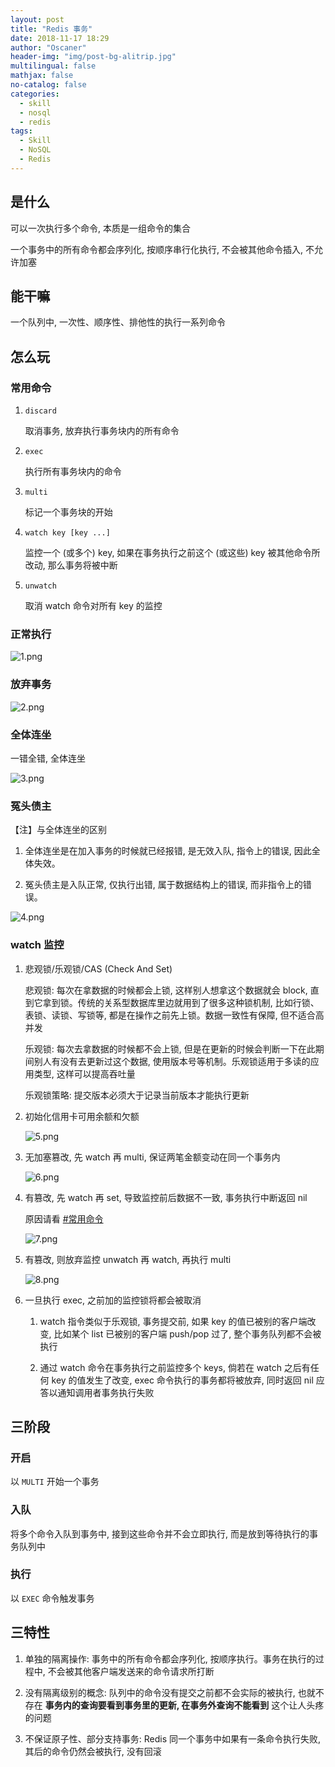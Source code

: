```yaml
---
layout: post
title: "Redis 事务"
date: 2018-11-17 18:29
author: "Oscaner"
header-img: "img/post-bg-alitrip.jpg"
multilingual: false
mathjax: false
no-catalog: false
categories:
  - skill
  - nosql
  - redis
tags:
  - Skill
  - NoSQL
  - Redis
---
```


## 是什么

可以一次执行多个命令, 本质是一组命令的集合

一个事务中的所有命令都会序列化, 按顺序串行化执行, 不会被其他命令插入, 不允许加塞

## 能干嘛

一个队列中, 一次性、顺序性、排他性的执行一系列命令

## 怎么玩

### 常用命令

1. `discard`

    取消事务, 放弃执行事务块内的所有命令

2. `exec`

    执行所有事务块内的命令

3. `multi`

    标记一个事务块的开始

4. `watch key [key ...]`

    监控一个 (或多个) key, 如果在事务执行之前这个 (或这些) key 被其他命令所改动, 那么事务将被中断

5. `unwatch`

    取消 watch 命令对所有 key 的监控

### 正常执行

![1.png](/img/in-post/skill/sql/post-redis-transaction/1.png)

### 放弃事务

![2.png](/img/in-post/skill/sql/post-redis-transaction/2.png)

### 全体连坐

一错全错, 全体连坐

![3.png](/img/in-post/skill/sql/post-redis-transaction/3.png)

### 冤头债主

【注】与全体连坐的区别

1. 全体连坐是在加入事务的时候就已经报错, 是无效入队, 指令上的错误, 因此全体失效。

2. 冤头债主是入队正常, 仅执行出错, 属于数据结构上的错误, 而非指令上的错误。

![4.png](/img/in-post/skill/sql/post-redis-transaction/4.png)


### watch 监控

1. 悲观锁/乐观锁/CAS (Check And Set)

    悲观锁: 每次在拿数据的时候都会上锁, 这样别人想拿这个数据就会 block, 直到它拿到锁。传统的关系型数据库里边就用到了很多这种锁机制, 比如行锁、表锁、读锁、写锁等, 都是在操作之前先上锁。数据一致性有保障, 但不适合高并发

    乐观锁: 每次去拿数据的时候都不会上锁, 但是在更新的时候会判断一下在此期间别人有没有去更新过这个数据, 使用版本号等机制。乐观锁适用于多读的应用类型, 这样可以提高吞吐量

    乐观锁策略: 提交版本必须大于记录当前版本才能执行更新

2. 初始化信用卡可用余额和欠额

    ![5.png](/img/in-post/skill/sql/post-redis-transaction/5.png)

3. 无加塞篡改, 先 watch 再 multi, 保证两笔金额变动在同一个事务内

    ![6.png](/img/in-post/skill/sql/post-redis-transaction/6.png)

4. 有篡改, 先 watch 再 set, 导致监控前后数据不一致, 事务执行中断返回 nil

    原因请看 [#常用命令](#常用命令)

    ![7.png](/img/in-post/skill/sql/post-redis-transaction/7.png)

5. 有篡改, 则放弃监控 unwatch 再 watch, 再执行 multi

    ![8.png](/img/in-post/skill/sql/post-redis-transaction/8.png)


6. 一旦执行 exec, 之前加的监控锁将都会被取消

    1. watch 指令类似于乐观锁, 事务提交前, 如果 key 的值已被别的客户端改变, 比如某个 list 已被别的客户端 push/pop 过了, 整个事务队列都不会被执行

    2. 通过 watch 命令在事务执行之前监控多个 keys, 倘若在 watch 之后有任何 key 的值发生了改变, exec 命令执行的事务都将被放弃, 同时返回 nil 应答以通知调用者事务执行失败

## 三阶段

### 开启

以 `MULTI` 开始一个事务

### 入队

将多个命令入队到事务中, 接到这些命令并不会立即执行, 而是放到等待执行的事务队列中

### 执行

以 `EXEC` 命令触发事务

## 三特性

1. 单独的隔离操作: 事务中的所有命令都会序列化, 按顺序执行。事务在执行的过程中, 不会被其他客户端发送来的命令请求所打断

2. 没有隔离级别的概念: 队列中的命令没有提交之前都不会实际的被执行, 也就不存在 **事务内的查询要看到事务里的更新, 在事务外查询不能看到** 这个让人头疼的问题

3. 不保证原子性、部分支持事务: Redis 同一个事务中如果有一条命令执行失败, 其后的命令仍然会被执行, 没有回滚
